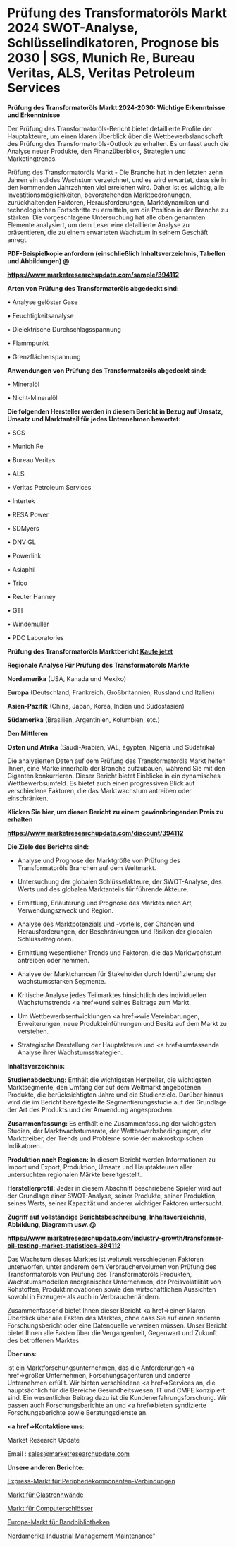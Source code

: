 # Prüfung des Transformatoröls Markt 2024 SWOT-Analyse, Schlüsselindikatoren, Prognose bis 2030 | SGS, Munich Re, Bureau Veritas, ALS, Veritas Petroleum Services

<strong>Prüfung des Transformatoröls Markt 2024-2030: Wichtige Erkenntnisse und Erkenntnisse</strong>

Der Prüfung des Transformatoröls-Bericht bietet detaillierte Profile der Hauptakteure, um einen klaren Überblick über die Wettbewerbslandschaft des Prüfung des Transformatoröls-Outlook zu erhalten. Es umfasst auch die Analyse neuer Produkte, den Finanzüberblick, Strategien und Marketingtrends.

Prüfung des Transformatoröls Markt - Die Branche hat in den letzten zehn Jahren ein solides Wachstum verzeichnet, und es wird erwartet, dass sie in den kommenden Jahrzehnten viel erreichen wird. Daher ist es wichtig, alle Investitionsmöglichkeiten, bevorstehenden Marktbedrohungen, zurückhaltenden Faktoren, Herausforderungen, Marktdynamiken und technologischen Fortschritte zu ermitteln, um die Position in der Branche zu stärken. Die vorgeschlagene Untersuchung hat alle oben genannten Elemente analysiert, um dem Leser eine detaillierte Analyse zu präsentieren, die zu einem erwarteten Wachstum in seinem Geschäft anregt.



<strong><b>PDF-Beispielkopie anfordern (einschließlich Inhaltsverzeichnis, Tabellen und Abbildungen) @ </b></strong>

<strong><a href=https://www.marketresearchupdate.com/sample/394112>

<strong>https://www.marketresearchupdate.com/sample/394112</u></a></strong></strong>



<strong>Arten von Prüfung des Transformatoröls abgedeckt sind:</strong>

• Analyse gelöster Gase

• Feuchtigkeitsanalyse

• Dielektrische Durchschlagsspannung

• Flammpunkt

• Grenzflächenspannung



<strong>Anwendungen von Prüfung des Transformatoröls abgedeckt sind:</strong>

• Mineralöl

• Nicht-Mineralöl



<strong>Die folgenden Hersteller werden in diesem Bericht in Bezug auf Umsatz, Umsatz und Marktanteil für jedes Unternehmen bewertet:</strong>

• SGS

• Munich Re

• Bureau Veritas

• ALS

• Veritas Petroleum Services

• Intertek

• RESA Power

• SDMyers

• DNV GL

• Powerlink

• Asiaphil

• Trico

• Reuter Hanney

• GTI

• Windemuller

• PDC Laboratories



<strong>Prüfung des Transformatoröls Marktbericht <a href=https://www.marketresearchupdate.com/buynow/394112>Kaufe jetzt</a></strong>



<strong>Regionale Analyse Für Prüfung des Transformatoröls Märkte</strong>



<strong>Nordamerika</strong> (USA, Kanada und Mexiko)



<strong>Europa</strong> (Deutschland, Frankreich, Großbritannien, Russland und Italien)



<strong>Asien-Pazifik</strong> (China, Japan, Korea, Indien und Südostasien)



<strong>Südamerika</strong> (Brasilien, Argentinien, Kolumbien, etc.)



<strong>Den Mittleren</strong> 

<strong>Osten und Afrika</strong> (Saudi-Arabien, VAE, ägypten, Nigeria und Südafrika)

Die analysierten Daten auf dem Prüfung des Transformatoröls Markt helfen Ihnen, eine Marke innerhalb der Branche aufzubauen, während Sie mit den Giganten konkurrieren. Dieser Bericht bietet Einblicke in ein dynamisches Wettbewerbsumfeld. Es bietet auch einen progressiven Blick auf verschiedene Faktoren, die das Marktwachstum antreiben oder einschränken.



<strong>Klicken Sie hier, um diesen Bericht zu einem gewinnbringenden Preis zu erhalten
</strong>

<strong><a href=https://www.marketresearchupdate.com/discount/394112>https://www.marketresearchupdate.com/discount/394112</b></u></strong></a>



<strong>Die Ziele des Berichts sind:</strong>

- Analyse und Prognose der Marktgröße von Prüfung des Transformatoröls Branchen auf dem Weltmarkt.

- Untersuchung der globalen Schlüsselakteure, der SWOT-Analyse, des Werts und des globalen Marktanteils für führende Akteure.

- Ermittlung, Erläuterung und Prognose des Marktes nach Art, Verwendungszweck und Region.

- Analyse des Marktpotenzials und -vorteils, der Chancen und Herausforderungen, der Beschränkungen und Risiken der globalen Schlüsselregionen.

- Ermittlung wesentlicher Trends und Faktoren, die das Marktwachstum antreiben oder hemmen.

- Analyse der Marktchancen für Stakeholder durch Identifizierung der wachstumsstarken Segmente.

- Kritische Analyse jedes Teilmarktes hinsichtlich des individuellen Wachstumstrends <a href=>und</a> seines Beitrags zum Markt.

- Um Wettbewerbsentwicklungen <a href=>wie</a> Vereinbarungen, Erweiterungen, neue Produkteinführungen und Besitz auf dem Markt zu verstehen.

- Strategische Darstellung der Hauptakteure und <a href=>umfas</a>sende Analyse ihrer Wachstumsstrategien.



<strong>Inhaltsverzeichnis:</strong>



<strong>Studienabdeckung:</strong> Enthält die wichtigsten Hersteller, die wichtigsten Marktsegmente, den Umfang der auf dem Weltmarkt angebotenen Produkte, die berücksichtigten Jahre und die Studienziele. Darüber hinaus wird die im Bericht bereitgestellte Segmentierungsstudie auf der Grundlage der Art des Produkts und der Anwendung angesprochen.



<strong>Zusammenfassung:</strong> Es enthält eine Zusammenfassung der wichtigsten Studien, der Marktwachstumsrate, der Wettbewerbsbedingungen, der Markttreiber, der Trends und Probleme sowie der makroskopischen Indikatoren.



<strong>Produktion nach Regionen:</strong> In diesem Bericht werden Informationen zu Import und Export, Produktion, Umsatz und Hauptakteuren aller untersuchten regionalen Märkte bereitgestellt.



<strong>Herstellerprofil:</strong> Jeder in diesem Abschnitt beschriebene Spieler wird auf der Grundlage einer SWOT-Analyse, seiner Produkte, seiner Produktion, seines Werts, seiner Kapazität und anderer wichtiger Faktoren untersucht.



<strong><b>Zugriff auf vollständige Berichtsbeschreibung, Inhaltsverzeichnis, Abbildung, Diagramm usw. @ </b></strong>

<strong><a href=https://www.marketresearchupdate.com/industry-growth/transformer-oil-testing-market-statistices-394112>https://www.marketresearchupdate.com/industry-growth/transformer-oil-testing-market-statistices-394112</a></strong>

Das Wachstum dieses Marktes ist weltweit verschiedenen Faktoren unterworfen, unter anderem dem Verbrauchervolumen von Prüfung des Transformatoröls von Prüfung des Transformatoröls Produkten, Wachstumsmodellen anorganischer Unternehmen, der Preisvolatilität von Rohstoffen, Produktinnovationen sowie den wirtschaftlichen Aussichten sowohl in Erzeuger- als auch in Verbraucherländern.

Zusammenfassend bietet Ihnen dieser Bericht <a href=>einen</a> klaren Überblick über alle Fakten des Marktes, ohne dass Sie auf einen anderen Forschungsbericht oder eine Datenquelle verweisen müssen. Unser Bericht bietet Ihnen alle Fakten über die Vergangenheit, Gegenwart und Zukunft des betroffenen Marktes.



<strong>Über uns:</strong>

 ist ein Marktforschungsunternehmen, das die Anforderungen <a href=>großer</a> Unternehmen, Forschungsagenturen und anderer Unternehmen erfüllt. Wir bieten verschiedene <a href=>Services</a> an, die hauptsächlich für die Bereiche Gesundheitswesen, IT und CMFE konzipiert sind. Ein wesentlicher Beitrag dazu ist die Kundenerfahrungsforschung. Wir passen auch Forschungsberichte an und <a href=>bieten</a> syndizierte Forschungsberichte sowie Beratungsdienste an.



<strong><a href=>Kontaktiere uns:</a></strong>

Market Research Update

Email : sales@marketresearchupdate.com



<strong>Unsere anderen Berichte:</strong>

<a href=https://www.linkedin.com/pulse/peripheral-component-interconnect-express-market-4f>Express-Markt für Peripheriekomponenten-Verbindungen</a>

<a href=https://www.linkedin.com/pulse/glass-partition-market-size-share-outlook-growth>Markt für Glastrennwände</a>

<a href=https://www.linkedin.com/pulse/computer-lock-market-size-industry-growth-factors>Markt für Computerschlösser</a>

<a href=https://www.linkedin.com/pulse/europe-tape-library-market-2023-current-future-potential>Europa-Markt für Bandbibliotheken</a>

<a href=https://www.linkedin.com/pulse/north-america-industrial-management-maintenance>Nordamerika Industrial Management Maintenance</a>"
